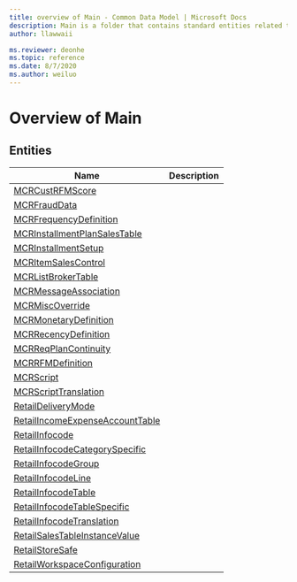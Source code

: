 ```yaml
---
title: overview of Main - Common Data Model | Microsoft Docs
description: Main is a folder that contains standard entities related to the Common Data Model.
author: llawwaii

ms.reviewer: deonhe
ms.topic: reference
ms.date: 8/7/2020
ms.author: weiluo
---
```


# Overview of Main


## Entities

|Name|Description|
|---|---|
|[MCRCustRFMScore](MCRCustRFMScore.md)||
|[MCRFraudData](MCRFraudData.md)||
|[MCRFrequencyDefinition](MCRFrequencyDefinition.md)||
|[MCRInstallmentPlanSalesTable](MCRInstallmentPlanSalesTable.md)||
|[MCRInstallmentSetup](MCRInstallmentSetup.md)||
|[MCRItemSalesControl](MCRItemSalesControl.md)||
|[MCRListBrokerTable](MCRListBrokerTable.md)||
|[MCRMessageAssociation](MCRMessageAssociation.md)||
|[MCRMiscOverride](MCRMiscOverride.md)||
|[MCRMonetaryDefinition](MCRMonetaryDefinition.md)||
|[MCRRecencyDefinition](MCRRecencyDefinition.md)||
|[MCRReqPlanContinuity](MCRReqPlanContinuity.md)||
|[MCRRFMDefinition](MCRRFMDefinition.md)||
|[MCRScript](MCRScript.md)||
|[MCRScriptTranslation](MCRScriptTranslation.md)||
|[RetailDeliveryMode](RetailDeliveryMode.md)||
|[RetailIncomeExpenseAccountTable](RetailIncomeExpenseAccountTable.md)||
|[RetailInfocode](RetailInfocode.md)||
|[RetailInfocodeCategorySpecific](RetailInfocodeCategorySpecific.md)||
|[RetailInfocodeGroup](RetailInfocodeGroup.md)||
|[RetailInfocodeLine](RetailInfocodeLine.md)||
|[RetailInfocodeTable](RetailInfocodeTable.md)||
|[RetailInfocodeTableSpecific](RetailInfocodeTableSpecific.md)||
|[RetailInfocodeTranslation](RetailInfocodeTranslation.md)||
|[RetailSalesTableInstanceValue](RetailSalesTableInstanceValue.md)||
|[RetailStoreSafe](RetailStoreSafe.md)||
|[RetailWorkspaceConfiguration](RetailWorkspaceConfiguration.md)||
